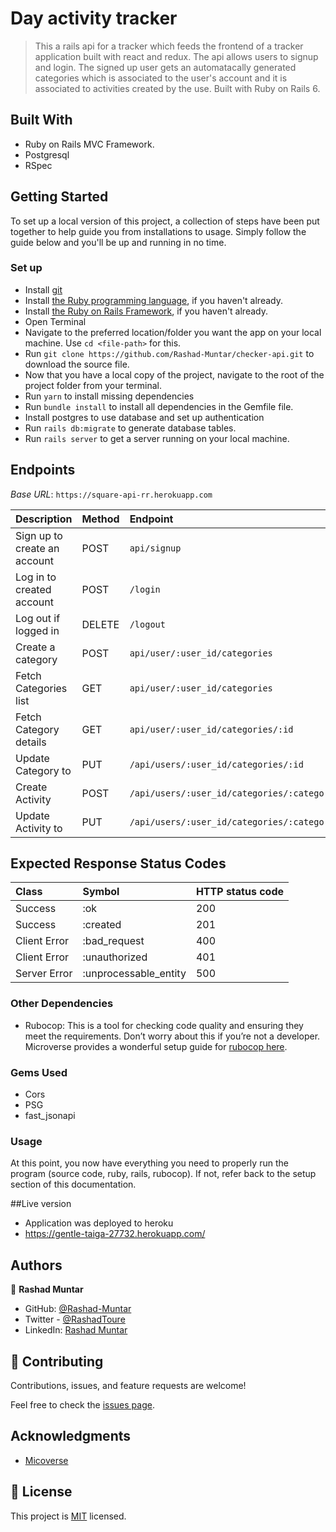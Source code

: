 # Day activity tracker

> This a rails api for a tracker which feeds the frontend of a tracker application built with react and redux. The api allows users to signup and login. The signed up user gets an automatacally generated categories which is associated to the user's account and it is associated to activities created by the use. Built with Ruby on Rails 6.

## Built With
- Ruby on Rails MVC Framework.
- Postgresql
- RSpec

## Getting Started

To set up a local version of this project, a collection of steps have been put together to help guide you from installations to usage. Simply follow the guide below and you'll be up and running in no time.

### Set up

- Install [git](https://git-scm.com/downloads)
- Install [the Ruby programming language](https://ruby-doc.org/downloads/), if you haven't already.
- Install [the Ruby on Rails Framework](https://guides.rubyonrails.org/getting_started.html), if you haven't already.
- Open Terminal
- Navigate to the preferred location/folder you want the app on your local machine. Use `cd <file-path>` for this.
- Run `git clone https://github.com/Rashad-Muntar/checker-api.git` to download the source file.
- Now that you have a local copy of the project, navigate to the root of the project folder from your terminal.
- Run `yarn` to install missing dependencies
- Run `bundle install` to install all dependencies in the Gemfile file.
- Install postgres to use database and set up authentication
- Run `rails db:migrate` to generate database tables.
- Run `rails server` to get a server running on your local machine.

## Endpoints
_Base URL_: `https://square-api-rr.herokuapp.com`

|Description|Method|Endpoint|
|:---|:---|:---|
|Sign up to create an account|POST|`api/signup`|
|Log in to created account|POST|`/login`|
|Log out if logged in|DELETE|`/logout`|
|Create a category|POST|`api/user/:user_id/categories`|
|Fetch Categories list |GET|`api/user/:user_id/categories`|
|Fetch Category details |GET|`api/user/:user_id/categories/:id`|
|Update Category to |PUT|`/api/users/:user_id/categories/:id`|
|Create Activity |POST|`/api/users/:user_id/categories/:category_id/activities`|
|Update Activity to |PUT|`/api/users/:user_id/categories/:category_id/activities/:id`|


## Expected Response Status Codes

|Class|Symbol|HTTP status code|
|:---|:---|:---|
|Success|:ok|200|
|Success|:created|201|
|Client Error|:bad_request|400|
|Client Error|:unauthorized|401|
|Server Error|:unprocessable_entity|500|


### Other Dependencies

- Rubocop: This is a tool for checking code quality and ensuring they meet the requirements. Don’t worry about this if you’re not a developer. Microverse provides a wonderful setup guide for [rubocop here](https://github.com/microverseinc/linters-config/tree/master/ruby).

### Gems Used
- Cors
- PSG
- fast_jsonapi


### Usage

At this point, you now have everything you need to properly run the program (source code, ruby, rails, rubocop). If not, refer back to the setup section of this documentation.

##Live version
- Application was deployed to heroku 
- https://gentle-taiga-27732.herokuapp.com/

## Authors

👤 **Rashad Muntar**

- GitHub: [@Rashad-Muntar](https://github.com/Rashad-Muntar)
- Twitter - [@RashadToure](https://twitter.com/RashadToure)
- LinkedIn: [Rashad Muntar](https://www.linkedin.com/in/rashad-muntar/)

## 🤝 Contributing

Contributions, issues, and feature requests are welcome!

Feel free to check the [issues page](https://github.com/Rashad-Muntar/checker-api/issues).


## Acknowledgments

- [Micoverse](https://microverse.org)


## 📝 License

This project is [MIT](https://github.com/Rashad-Muntar/checker-api/blob/friendshipv2/LICENSE) licensed.

